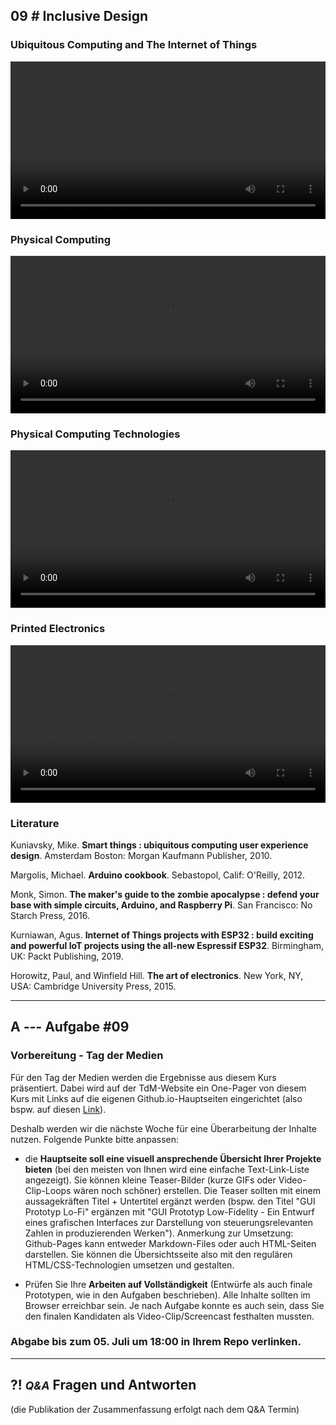 ## **09 _#_** Inclusive Design

### Ubiquitous Computing and The Internet of Things
<video controls width="100%"> 
    <source src="https://lehre.gabriel-rausch.de/HFU/IFD_SoSe20/L09/L09_01_Ubiquitous_Computing.mp4" type="video/mp4"> 
    <a href="https://lehre.gabriel-rausch.de/HFU/IFD_SoSe20/L09/L09_01_Ubiquitous_Computing.mp4">Zum Video</a>
</video>

### Physical Computing
<video controls width="100%"> 
    <source src="https://lehre.gabriel-rausch.de/HFU/IFD_SoSe20/L09/L09_02_Physical_Computing.mp4" type="video/mp4"> 
    <a href="https://lehre.gabriel-rausch.de/HFU/IFD_SoSe20/L09/L09_02_Physical_Computing.mp4">Zum Video</a>
</video>

### Physical Computing Technologies
<video controls width="100%"> 
    <source src="https://lehre.gabriel-rausch.de/HFU/IFD_SoSe20/L09/L09_03_Physical_Computing_Technologies.mp4" type="video/mp4"> 
    <a href="https://lehre.gabriel-rausch.de/HFU/IFD_SoSe20/L09/L09_03_Physical_Computing_Technologies.mp4">Zum Video</a>
</video>

### Printed Electronics
<video controls width="100%"> 
    <source src="https://lehre.gabriel-rausch.de/HFU/IFD_SoSe20/L09/L09_04_Printed_Electronics.mp4" type="video/mp4"> 
    <a href="https://lehre.gabriel-rausch.de/HFU/IFD_SoSe20/L09/L09_04_Printed_Electronics.mp4">Zum Video</a>
</video>


### Literature

Kuniavsky, Mike. **Smart things : ubiquitous computing user experience design**. Amsterdam Boston: Morgan Kaufmann Publisher, 2010.

Margolis, Michael. **Arduino cookbook**. Sebastopol, Calif: O'Reilly, 2012.

Monk, Simon. **The maker's guide to the zombie apocalypse : defend your base with simple circuits, Arduino, and Raspberry Pi**. San Francisco: No Starch Press, 2016.

Kurniawan, Agus. **Internet of Things projects with ESP32 : build exciting and powerful IoT projects using the all-new Espressif ESP32**. Birmingham, UK: Packt Publishing, 2019.

Horowitz, Paul, and Winfield Hill. **The art of electronics**. New York, NY, USA: Cambridge University Press, 2015.


---


## **A _---_** Aufgabe #09
### Vorbereitung - Tag der Medien

Für den Tag der Medien werden die Ergebnisse aus diesem Kurs präsentiert. Dabei wird auf der TdM-Website ein One-Pager von diesem Kurs mit Links auf die eigenen Github.io-Hauptseiten eingerichtet (also bspw. auf diesen [Link](https://amilotta.github.io/IFD-SoSe20/)).

Deshalb werden wir die nächste Woche für eine Überarbeitung der Inhalte nutzen. Folgende Punkte bitte anpassen:

- die **Hauptseite soll eine visuell ansprechende Übersicht Ihrer Projekte bieten** (bei den meisten von Ihnen wird eine einfache Text-Link-Liste angezeigt). Sie können kleine Teaser-Bilder (kurze GIFs oder Video-Clip-Loops wären noch schöner) erstellen. Die Teaser sollten mit einem aussagekräften Titel + Untertitel ergänzt werden (bspw. den Titel "GUI Prototyp Lo-Fi" ergänzen mit "GUI Prototyp Low-Fidelity - Ein Entwurf eines grafischen Interfaces zur Darstellung von steuerungsrelevanten Zahlen in produzierenden Werken"). Anmerkung zur Umsetzung: Github-Pages kann entweder Markdown-Files oder auch HTML-Seiten darstellen. Sie können die Übersichtsseite also mit den regulären HTML/CSS-Technologien umsetzen und gestalten.

- Prüfen Sie Ihre **Arbeiten auf Vollständigkeit** (Entwürfe als auch finale Prototypen, wie in den Aufgaben beschrieben). Alle Inhalte sollten im Browser erreichbar sein. Je nach Aufgabe konnte es auch sein, dass Sie den finalen Kandidaten als Video-Clip/Screencast festhalten mussten.





### Abgabe bis zum 05. Juli um 18:00 in Ihrem Repo verlinken.


---


## **?! _<small>Q&A</small>_** Fragen und Antworten
(die Publikation der Zusammenfassung erfolgt nach dem Q&A Termin)